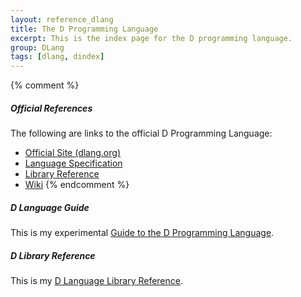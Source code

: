 ```yaml
---
layout: reference_dlang
title: The D Programming Language
excerpt: This is the index page for the D programming language.
group: DLang
tags: [dlang, dindex]
---
```


{% comment %}
##### Official References

The following are links to the official D Programming Language:

* [Official Site (dlang.org)](http://dlang.org/)
* [Language Specification](http://dlang.org/dlangspec.pdf)
* [Library Reference](http://dlang.org/phobos/index.html)
* [Wiki](http://wiki.dlang.org/)
{% endcomment %}

##### D Language Guide

This is my experimental [Guide to the D Programming Language](/dlang-guide/index.html).

##### D Library Reference

This is my [D Language Library Reference](/dlang-ref/index.html).
